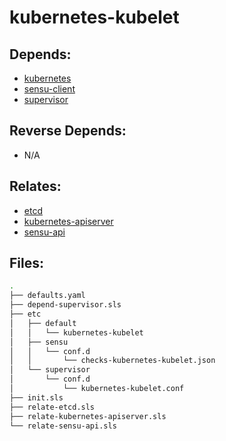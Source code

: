 # kubernetes-kubelet

## Depends:

  -  [kubernetes](/salt/kubernetes)
  -  [sensu-client](/salt/sensu-client)
  -  [supervisor](/salt/supervisor)

## Reverse Depends:

  -  N/A

## Relates:

  -  [etcd](/salt/etcd)
  -  [kubernetes-apiserver](/salt/kubernetes-apiserver)
  -  [sensu-api](/salt/sensu-api)

## Files:

```bash
.
├── defaults.yaml
├── depend-supervisor.sls
├── etc
│   ├── default
│   │   └── kubernetes-kubelet
│   ├── sensu
│   │   └── conf.d
│   │       └── checks-kubernetes-kubelet.json
│   └── supervisor
│       └── conf.d
│           └── kubernetes-kubelet.conf
├── init.sls
├── relate-etcd.sls
├── relate-kubernetes-apiserver.sls
└── relate-sensu-api.sls
```
